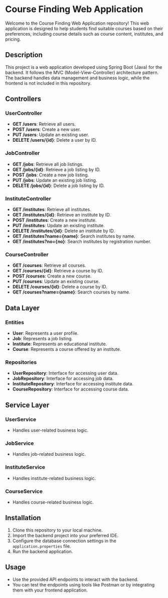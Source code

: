 # Course Finding Web Application

Welcome to the Course Finding Web Application repository! This web application is designed to help students find suitable courses based on their preferences, including course details such as course content, institutes, and pricing.

## Description

This project is a web application developed using Spring Boot (Java) for the backend. It follows the MVC (Model-View-Controller) architecture pattern. The backend handles data management and business logic, while the frontend is not included in this repository.

## Controllers

### UserController

- **GET /users**: Retrieve all users.
- **POST /users**: Create a new user.
- **PUT /users**: Update an existing user.
- **DELETE /users/{id}**: Delete a user by ID.

### JobController

- **GET /jobs**: Retrieve all job listings.
- **GET /jobs/{id}**: Retrieve a job listing by ID.
- **POST /jobs**: Create a new job listing.
- **PUT /jobs**: Update an existing job listing.
- **DELETE /jobs/{id}**: Delete a job listing by ID.

### InstituteController

- **GET /institutes**: Retrieve all institutes.
- **GET /institutes/{id}**: Retrieve an institute by ID.
- **POST /institutes**: Create a new institute.
- **PUT /institutes**: Update an existing institute.
- **DELETE /institutes/{id}**: Delete an institute by ID.
- **GET /institutes?name={name}**: Search institutes by name.
- **GET /institutes?no={no}**: Search institutes by registration number.

### CourseController

- **GET /courses**: Retrieve all courses.
- **GET /courses/{id}**: Retrieve a course by ID.
- **POST /courses**: Create a new course.
- **PUT /courses**: Update an existing course.
- **DELETE /courses/{id}**: Delete a course by ID.
- **GET /courses?name={name}**: Search courses by name.

## Data Layer

### Entities

- **User**: Represents a user profile.
- **Job**: Represents a job listing.
- **Institute**: Represents an educational institute.
- **Course**: Represents a course offered by an institute.

### Repositories

- **UserRepository**: Interface for accessing user data.
- **JobRepository**: Interface for accessing job data.
- **InstituteRepository**: Interface for accessing institute data.
- **CourseRepository**: Interface for accessing course data.

## Service Layer

### UserService

- Handles user-related business logic.

### JobService

- Handles job-related business logic.

### InstituteService

- Handles institute-related business logic.

### CourseService

- Handles course-related business logic.

## Installation

1. Clone this repository to your local machine.
2. Import the backend project into your preferred IDE.
3. Configure the database connection settings in the `application.properties` file.
4. Run the backend application.

## Usage

- Use the provided API endpoints to interact with the backend.
- You can test the endpoints using tools like Postman or by integrating them with your frontend application.
